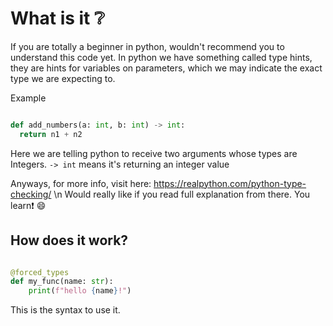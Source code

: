 # What is it ❔
If you are totally a beginner in python, wouldn't recommend you to understand this code yet.
In python we have something called type hints, they are hints for variables on parameters,
which we may indicate the exact type we are expecting to. 

Example

```py

def add_numbers(a: int, b: int) -> int:
  return n1 + n2
```

Here we are telling python to receive two arguments whose types are Integers. `-> int` means it's returning an integer value

Anyways, for more info, visit here: https://realpython.com/python-type-checking/ \n
Would really like if you read full explanation from there. You learn❗ 😄
 
## How does it work?

```py

@forced_types
def my_func(name: str):
    print(f"hello {name}!")
```

This is the syntax to use it.
